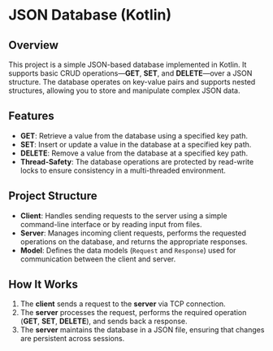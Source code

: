 # JSON Database (Kotlin)

## Overview
This project is a simple JSON-based database implemented in Kotlin. It supports basic CRUD operations—**GET**, **SET**, and **DELETE**—over a JSON structure. The database operates on key-value pairs and supports nested structures, allowing you to store and manipulate complex JSON data.

## Features
- **GET**: Retrieve a value from the database using a specified key path.
- **SET**: Insert or update a value in the database at a specified key path.
- **DELETE**: Remove a value from the database at a specified key path.
- **Thread-Safety**: The database operations are protected by read-write locks to ensure consistency in a multi-threaded environment.

## Project Structure
- **Client**: Handles sending requests to the server using a simple command-line interface or by reading input from files.
- **Server**: Manages incoming client requests, performs the requested operations on the database, and returns the appropriate responses.
- **Model**: Defines the data models (`Request` and `Response`) used for communication between the client and server.

## How It Works
1. The **client** sends a request to the **server** via TCP connection.
2. The **server** processes the request, performs the required operation (**GET**, **SET**, **DELETE**), and sends back a response.
3. The **server** maintains the database in a JSON file, ensuring that changes are persistent across sessions.
